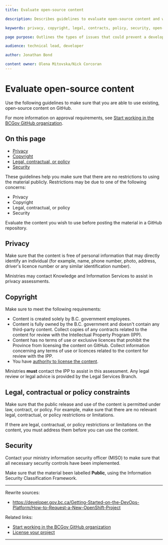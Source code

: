 ```yaml
---
title: Evaluate open-source content

description: Describes guidelines to evaluate open-source content and whether you can use it on GitHub.

keywords: privacy, copyright, legal, contracts, policy, security, open-source, licence, license, GitHub

page purpose: Outlines the types of issues that could prevent a developer from using open-source content in their project and gives information on how to evaluate the content.

audience: technical lead, developer

author: Jonathan Bond

content owner: Olena Mitovska/Nick Corcoran
---
```


# Evaluate open-source content

Use the following guidelines to make sure that you are able to use existing, open-source content on GitHub.

For more information on approval requirements, see [Start working in the BCGov GitHub organization](./start-working-in-bcgov-github-organization.md).

## On this page
- [Privacy](#privacy)
- [Copyright](#copyright)
- [Legal, contractual, or policy](#legal-contractual-policy)
- [Security](#security)

These guidelines help you make sure that there are no restrictions to using the material publicly. Restrictions may be due to one of the following concerns:
- Privacy
- Copyright
- Legal, contractual, or policy
- Security

Evaluate the content you wish to use before posting the material in a GitHub repository.

<!--
There was originally talk of the material needed approval from a privacy minister or delegate? Is that still true?
-->

## Privacy<a name="privacy"></a>

Make sure that the content is free of personal information that may directly identify an individual (for example, name, phone number, photo, address, driver's licence number or any similar identification number).

Ministries may contact Knowledge and Information Services to assist in privacy assessments.

## Copyright<a name="copyright"></a>
Make sure to meet the following requirements:
- Content is created solely by B.C. government employees.
- Content is fully owned by the B.C. government and doesn't contain any third-party content. Collect copies of any contracts related to the content for review with the Intellectual Property Program (IPP).
- Content has no terms of use or exclusive licences that prohibit the Province from licensing the content on GitHub. Collect information concerning any terms of use or licences related to the content for review with the IPP.
- You have [authority to license the content](./license-your-project.md).

Ministries  **must**  contact the IPP to assist in this assessment. Any legal review or legal advice is provided by the Legal Services Branch.

## Legal, contractual or policy constraints<a name="legal-contractual-policy"></a>

Make sure that the public release and use of the content is permitted under law, contract, or policy. For example, make sure that there are no relevant legal, contractual, or policy restrictions or limitations.

If there are legal, contractual, or policy restrictions or limitations on the content, you must address them before you can use the content.

## Security<a name="security"></a>

Contact your ministry information security officer (MISO) to make sure that all necessary security controls have been implemented.

Make sure that the material been labelled **Public**, using the Information Security Classification Framework.

---
Rewrite sources:
* https://developer.gov.bc.ca/Getting-Started-on-the-DevOps-Platform/How-to-Request-a-New-OpenShift-Project

Related links:
- [Start working in the BCGov GitHub organization](./start-working-in-bcgov-github-organization.md)
- [License your project](./license-your-project.md)

---
